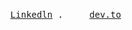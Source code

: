 <p align="center">
  <samp>
    <a href="https://www.linkedin.com/in/saminarp/">Linkedln</a> .
    <a href="https://dev.to/saminarp">dev.to</a>
  </samp> 
</p>
